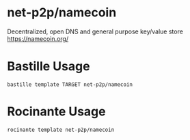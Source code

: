 # net-p2p/namecoin
Decentralized, open DNS and general purpose key/value store
https://namecoin.org/

# Bastille Usage
```shell
bastille template TARGET net-p2p/namecoin
```

# Rocinante Usage
```shell
rocinante template net-p2p/namecoin
```
